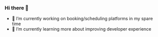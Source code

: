 ### Hi there 👋

- 🔭 I’m currently working on booking/scheduling platforms in my spare time
- 🌱 I’m currently learning more about improving developer experience 
